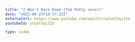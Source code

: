 ```yaml
---
title: "I Won't Back Down (Tom Petty cover)"
date: "2023-08-23T10:37:22Z"
externalUrl: https://www.youtube.com/watch?v=ytuoTJqiJ2U
youtubeId: ytuoTJqiJ2U

type: video
---
```

